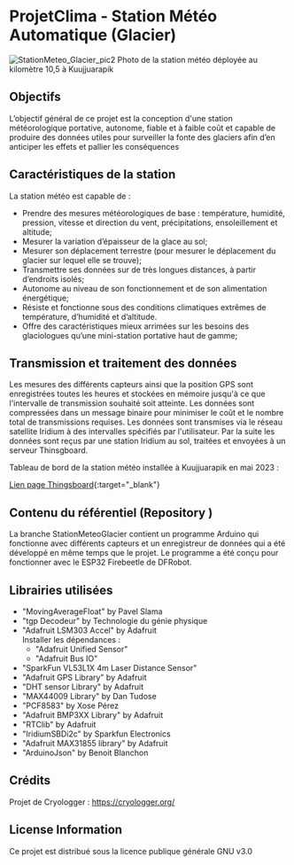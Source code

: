 # ProjetClima - Station Météo Automatique (Glacier)
![StationMeteo_Glacier_pic2](https://github.com/climatoLab/StationMeteoGlacier/assets/102256913/95f78aa6-38ef-4310-b76b-416026506cf9)
Photo de la station météo déployée au kilomètre 10,5 à Kuujjuarapik

## Objectifs
L’objectif général de ce projet est la conception d'une station météorologique portative, autonome, fiable et à faible coût et capable de produire des données utiles pour surveiller la fonte des glaciers afin d’en anticiper les effets et pallier les conséquences

## Caractéristiques de la station 
La station météo est capable de :
- Prendre des mesures météorologiques de base : température, humidité, pression, vitesse et direction du vent, précipitations, ensoleillement et altitude;
- Mesurer la variation d’épaisseur de la glace au sol;
- Mesurer son déplacement terrestre (pour mesurer le déplacement du glacier sur lequel elle se trouve);
- Transmettre ses données sur de très longues distances, à partir d’endroits isolés;
- Autonome au niveau de son fonctionnement et de son alimentation énergétique;
- Résiste et fonctionne sous des conditions climatiques extrêmes de température, d’humidité et d’altitude.
- Offre des caractéristiques mieux arrimées sur les besoins des glaciologues qu’une mini-station portative haut de gamme;

## Transmission et traitement des données
Les mesures des différents capteurs ainsi que la position GPS sont enregistrées toutes les heures et stockées en mémoire jusqu'à ce que l'intervalle de transmission souhaité soit atteinte. Les données sont compressées dans un message binaire pour minimiser le coût et le nombre total de transmissions requises. Les données sont transmises via le réseau satellite Iridium à des intervalles spécifiés par l'utilisateur. Par la suite les données sont reçus par une station Iridium au sol, traitées et envoyées à un serveur Thinsgboard.

Tableau de bord de la station météo installée à Kuujjuarapik en mai 2023 :

[Lien page Thingsboard](https://thingsboard.cloud/dashboard/17a06570-f024-11ed-97ca-e57c88951dd5?publicId=cb8d6950-f06c-11ed-97ca-e57c88951dd5){:target="_blank"}

## Contenu du référentiel (Repository )
La branche StationMeteoGlacier contient un programme Arduino qui fonctionne avec différents capteurs et un enregistreur de données qui a été développé en même temps que le projet. Le programme a été conçu pour fonctionner avec le ESP32 Firebeetle de DFRobot.

## Librairies utilisées
- "MovingAverageFloat" by Pavel Slama
- "tgp Decodeur" by Technologie du génie physique
- "Adafruit LSM303 Accel" by Adafruit  
	Installer les dépendances :
	- "Adafruit Unified Sensor"
	- "Adafruit Bus IO"
- "SparkFun VL53L1X 4m Laser Distance Sensor"
- "Adafruit GPS Library" by Adafruit
- "DHT sensor Library" by Adafruit
- "MAX44009 Library" by Dan Tudose
- "PCF8583" by Xose Pérez
- "Adafruit BMP3XX Library" by Adafruit
- "RTClib" by Adafruit	
- "IridiumSBDi2c" by Sparkfun Electronics
- "Adafruit MAX31855 library" by Adafruit
- "ArduinoJson" by Benoit Blanchon

## Crédits
Projet de Cryologger : https://cryologger.org/

## License Information
Ce projet est distribué sous la licence publique générale GNU v3.0
